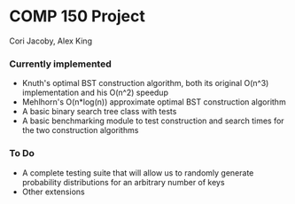 # COMP 150 Project

Cori Jacoby, Alex King

### Currently implemented

* Knuth's optimal BST construction algorithm, both its original O(n^3) implementation
and his O(n^2) speedup
* Mehlhorn's O(n*log(n)) approximate optimal BST construction algorithm
* A basic binary search tree class with tests
* A basic benchmarking module to test construction and search times for the two
construction algorithms

### To Do

* A complete testing suite that will allow us to randomly generate probability
distributions for an arbitrary number of keys
* Other extensions